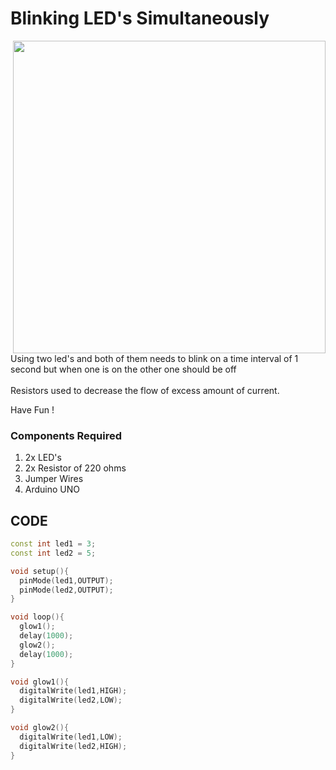 <h1>Blinking LED's Simultaneously</h1>

<div>
    <img width=500 align=right src="https://github.com/Curovearth/Dive-into-Electronics/blob/main/Basics%201/07-Servo%20Motor/Servo%20motor.png">
    <p>Using two led's and both of them needs to blink on a time interval of 1 second but when one is on the other one should be off<br><br>
      Resistors used to decrease the flow of excess amount of current.
      
  Have Fun !</p>
    
  <h3>Components Required</h3>
  <ol>
    <li>2x LED's</li>
    <li>2x Resistor of 220 ohms</li>
    <li>Jumper Wires</li>
    <li>Arduino UNO</li>
  </ol>
    
</div>


  
## CODE
```C++
const int led1 = 3;
const int led2 = 5;

void setup(){
  pinMode(led1,OUTPUT);
  pinMode(led2,OUTPUT);
}

void loop(){
  glow1();
  delay(1000);
  glow2();
  delay(1000);
}

void glow1(){
  digitalWrite(led1,HIGH);
  digitalWrite(led2,LOW);
}

void glow2(){
  digitalWrite(led1,LOW);
  digitalWrite(led2,HIGH);
}


```
